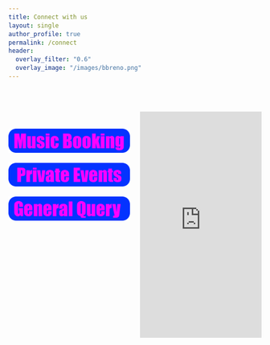 ```yaml
---
title: Connect with us
layout: single
author_profile: true
permalink: /connect
header:
  overlay_filter: "0.6"
  overlay_image: "/images/bbreno.png"
---
```


<!-- Google tag (gtag.js) -->
<script async src="https://www.googletagmanager.com/gtag/js?id=G-04ZQ48HPLD"></script>
<script>
  window.dataLayer = window.dataLayer || [];
  function gtag(){dataLayer.push(arguments);}
  gtag('js', new Date());

  gtag('config', 'G-04ZQ48HPLD');
</script>

<br><br>

<div style="display: flex; justify-content: space-between; align-items: flex-start;">
  <div style="flex: 1; margin-right: 20px;">
      <br><br><a href="mailto:booking@sucias.xyz?subject=Booking Inquiry"><img src="/images/musicBooking.png" alt="Booking"></a>
      <br><br><a href="mailto:info@sucias.xyz?subject=Private Event Inquiry"><img src="/images/eventBooking.png" alt="Private Event Booking"></a>
      <br><br><a href="https://forms.gle/cjNPRYNFiYJgXxWN9" target="_blank"><img src="/images/questions.png" alt="General Question"></a>
  </div>
  <div style="flex: 1;">
    <iframe src="https://www.google.com/maps/embed?pb=!1m14!1m8!1m3!1d3077.23842009139!2d-119.8091992!3d39.5316752!3m2!1i1024!2i768!4f13.1!3m3!1m2!1s0x8099474b89310ce7%3A0x742febe007f3e8bb!2sSucias!5e0!3m2!1sen!2sus!4v1723102365360!5m2!1sen!2sus" width="100%" height="450" style="border:0;" allowfullscreen="" loading="lazy" referrerpolicy="no-referrer-when-downgrade"></iframe>
  </div>
</div>
